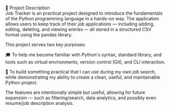 📌 Project Description  
Job Tracker is an practical project designed to introduce the fundamentals of the Python programming language in a hands-on way. The application allows users to keep track of their job applications — including adding, editing, deleting, and viewing entries — all stored in a structured CSV format using the pandas library.

This project serves two key purposes:

🎓 To help me become familiar with Python's syntax, standard library, and tools such as virtual environments, version control (Git), and CLI interaction.

💼 To build something practical that I can use during my own job search, while demonstrating my ability to create a clean, useful, and maintainable Python project.

The features are intentionally simple but useful, allowing for future expansion — such as filtering/search, data analytics, and possibly even resume/job description analysis.